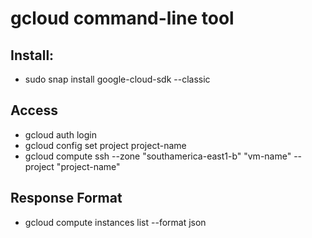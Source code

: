 # gcloud command-line tool 


## Install:
- sudo snap install google-cloud-sdk --classic

## Access
- gcloud auth login
- gcloud config set project project-name
- gcloud compute ssh --zone "southamerica-east1-b" "vm-name" --project "project-name"


## Response Format
- gcloud compute instances list --format json
